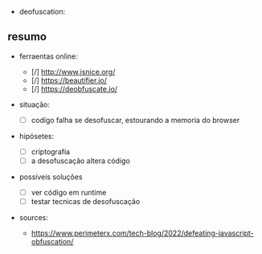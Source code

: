 

- deofuscation:


## resumo

- ferraentas online:
    - [/] http://www.jsnice.org/
    - [/] https://beautifier.io/
    - [/] https://deobfuscate.io/

- situação:
    - [ ] codígo falha se desofuscar, estourando a memoria do browser

- hipósetes:
    - [ ] criptografia
    - [ ] a desofuscação altera código

- possíveis soluções
    - [ ] ver código em runtime
    - [ ] testar tecnicas de desofuscação

- sources:
    - https://www.perimeterx.com/tech-blog/2022/defeating-javascript-obfuscation/